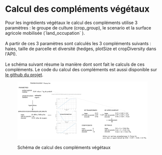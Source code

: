 # Calcul des compléments végétaux

Pour les ingrédients végétaux le calcul des compléments utilise 3 paramètres : le groupe de culture (crop\_group), le scenario et la surface agricole mobilisée (\`land\_occupation\` ).\
\
A partir de ces 3 paramètres sont calculés les 3 compléments suivants : haies, taille de parcelle et diversité (hedges, plotSize et cropDiversity dans l'API).\
\
Le schéma suivant résume la manière dont sont fait le calculs de ces compléments. Le code du calcul des compléments est aussi disponible sur [le github du projet](https://github.com/MTES-MCT/ecobalyse/blob/master/data/food/ecosystemic\_services/ecosystemic\_services.py).



<figure><img src="../../.gitbook/assets/image (282).png" alt=""><figcaption><p>Schéma de calcul des compléments végétaux</p></figcaption></figure>
